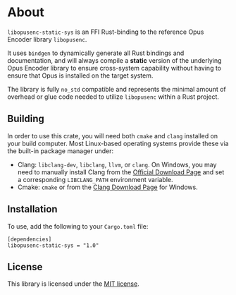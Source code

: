 # About

`libopusenc-static-sys` is an FFI Rust-binding to the reference Opus Encoder library `libopusenc`.

It uses `bindgen` to dynamically generate all Rust bindings and documentation, and will
always compile a **static** version of the underlying Opus Encoder library to ensure
cross-system capability without having to ensure that Opus is installed on the target system.

The library is fully `no_std` compatible and represents the minimal amount of overhead
or glue code needed to utilize `libopusenc` within a Rust project.

## Building

In order to use this crate, you will need both `cmake` and `clang` installed on your
build computer. Most Linux-based operating systems provide these via the built-in package
manager under:

* Clang: `libclang-dev`, `libclang`, `llvm`, or `clang`. On Windows, you may need to manually
install Clang from the [Official Download Page](https://releases.llvm.org/download.html) and
set a corresponding `LIBCLANG_PATH` environment variable.
* Cmake: `cmake` or from the [Clang Download Page](https://cmake.org/download/) for Windows.

## Installation

To use, add the following to your `Cargo.toml` file:

```
[dependencies]
libopusenc-static-sys = "1.0"
```

## License

This library is licensed under the [MIT license](http://opensource.org/licenses/MIT).
